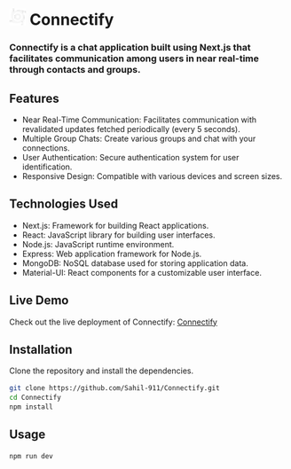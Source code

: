 # <img src="https://github.com/Sahil-911/Connectify/blob/master/public/CycloneIcon.svg" alt="Connectify Logo" width="30" height="30"> Connectify
### Connectify is a chat application built using Next.js that facilitates communication among users in near real-time through contacts and groups.

## Features
- Near Real-Time Communication: Facilitates communication with revalidated updates fetched periodically (every 5 seconds).
- Multiple Group Chats: Create various groups and chat with your connections.
- User Authentication: Secure authentication system for user identification.
- Responsive Design: Compatible with various devices and screen sizes.

## Technologies Used
- Next.js: Framework for building React applications.
- React: JavaScript library for building user interfaces.
- Node.js: JavaScript runtime environment.
- Express: Web application framework for Node.js.
- MongoDB: NoSQL database used for storing application data.
- Material-UI: React components for a customizable user interface.

## Live Demo

Check out the live deployment of Connectify: [Connectify](https://connectify-zeta.vercel.app/)

## Installation

Clone the repository and install the dependencies.

```bash
git clone https://github.com/Sahil-911/Connectify.git
cd Connectify
npm install
```

## Usage

```bash
npm run dev
```
